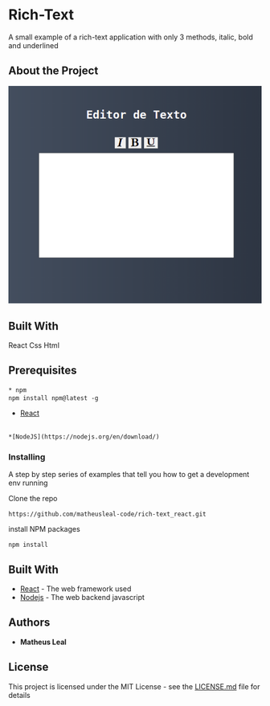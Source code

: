 # Rich-Text

A small example of a rich-text application with only 3 methods, italic, bold and underlined

## About the Project

![Screenshot](view.png)

## Built With

React
Css
Html

## Prerequisites

```
* npm
npm install npm@latest -g

```

* [React](https://reactjs.org/)

```

*[NodeJS](https://nodejs.org/en/download/)

```

### Installing

A step by step series of examples that tell you how to get a development env running

Clone the repo

```
https://github.com/matheusleal-code/rich-text_react.git
```

install NPM packages

```
npm install
```

## Built With

* [React](https://reactjs.org/) - The web framework used
* [Nodejs](https://nodejs.org/en/download/) - The web backend javascript 

## Authors

* **Matheus Leal**

## License

This project is licensed under the MIT License - see the [LICENSE.md](LICENSE.md) file for details

